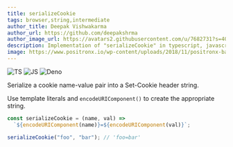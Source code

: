 ```yaml
---
title: serializeCookie
tags: browser,string,intermediate
author_title: Deepak Vishwakarma
author_url: https://github.com/deepakshrma
author_image_url: https://avatars2.githubusercontent.com/u/7682731?s=400
description: Implementation of "serializeCookie" in typescript, javascript and deno.
image: https://www.positronx.io/wp-content/uploads/2018/11/positronx-banner-1152-1.jpg
---
```


![TS](https://img.shields.io/badge/supports-typescript-blue.svg?style=flat-square)
![JS](https://img.shields.io/badge/supports-javascript-yellow.svg?style=flat-square)
![Deno](https://img.shields.io/badge/supports-deno-green.svg?style=flat-square)

Serialize a cookie name-value pair into a Set-Cookie header string.

Use template literals and `encodeURIComponent()` to create the appropriate string.

```ts title="typescript"
const serializeCookie = (name, val) =>
  `${encodeURIComponent(name)}=${encodeURIComponent(val)}`;
```

```ts title="typescript"
serializeCookie("foo", "bar"); // 'foo=bar'
```
